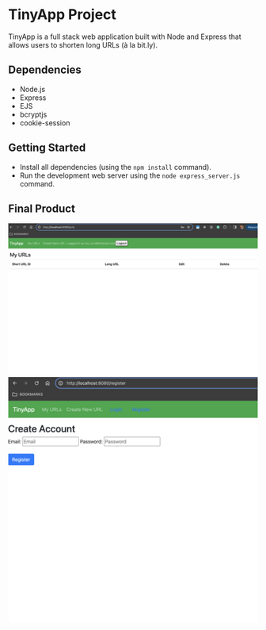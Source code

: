 # TinyApp Project

TinyApp is a full stack web application built with Node and Express that allows users to shorten long URLs (à la bit.ly).

## Dependencies

- Node.js
- Express
- EJS
- bcryptjs
- cookie-session

## Getting Started

- Install all dependencies (using the `npm install` command).
- Run the development web server using the `node express_server.js` command.

## Final Product

!["Screenshot of URLs page"](https://github.com/inadeasis/tinyapp/blob/main/images/urlList.png)
!["Screenshot of register page"](https://github.com/inadeasis/tinyapp/blob/main/images/register.png)
